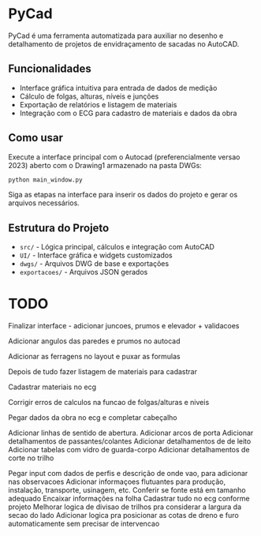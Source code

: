 # PyCad

PyCad é uma ferramenta automatizada para auxiliar no desenho e detalhamento de projetos de envidraçamento de sacadas no AutoCAD.

## Funcionalidades
- Interface gráfica intuitiva para entrada de dados de medição
- Cálculo de folgas, alturas, níveis e junções
- Exportação de relatórios e listagem de materiais
- Integração com o ECG para cadastro de materiais e dados da obra

## Como usar
Execute a interface principal com o Autocad (preferencialmente versao 2023) aberto com o Drawing1 armazenado na pasta DWGs:
```sh
python main_window.py
```
Siga as etapas na interface para inserir os dados do projeto e gerar os arquivos necessários.

## Estrutura do Projeto
- `src/` - Lógica principal, cálculos e integração com AutoCAD
- `UI/` - Interface gráfica e widgets customizados
- `dwgs/` - Arquivos DWG de base e exportações
- `exportacoes/` - Arquivos JSON gerados

# TODO
Finalizar interface - adicionar juncoes, prumos e elevador + validacoes

Adicionar angulos das paredes e prumos no autocad

Adicionar as ferragens no layout e puxar as formulas

Depois de tudo fazer listagem de materiais para cadastrar

Cadastrar materiais no ecg

Corrigir erros de calculos na funcao de folgas/alturas e niveis

Pegar dados da obra no ecg e completar cabeçalho

Adicionar linhas de sentido de abertura.
Adicionar arcos de porta
Adicionar detalhamentos de passantes/colantes
Adicionar detalhamentos de  de leito
Adicionar tabelas com vidro de guarda-corpo
Adicionar detalhamentos de corte no trilho

Pegar input com dados de perfis e descrição de onde vao, para adicionar nas observacoes
Adicionar informaçoes flutuantes para produção, instalação, transporte, usinagem, etc.
Conferir se fonte está em tamanho adequado
Encaixar informações na folha
Cadastrar tudo no ecg conforme projeto
Melhorar logica de divisao de trilhos pra considerar a largura da secao do lado
Adicionar logica pra posicionar as cotas de dreno e furo automaticamente sem precisar de intervencao